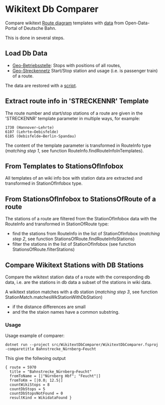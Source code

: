 # Wikitext Db Comparer

Compare wikitext [Route diagram](https://de.wikipedia.org/wiki/Wikipedia:Formatvorlage_Bahnstrecke) templates with [data](https://data.deutschebahn.com/dataset?groups=datasets) from Open-Data-Portal of Deutsche Bahn.

This is done in several steps.

## Load Db Data

* [Geo-Betriebsstelle](https://data.deutschebahn.com/dataset/geo-betriebsstelle): Stops with positions of all routes,
* [Geo-Streckennetz](https://data.deutschebahn.com/dataset/geo-strecke) Start/Stop station and usage (i.e. is passenger train) of a route.

The data are restored with a [script](../../scripts/restore.sh).

## Extract route info in 'STRECKENNR' Template

The route number and start/stop stations of a route are given in the 'STRECKENNR' template parameter in multiple ways, for example:

```
1730 (Hannover–Lehrte)
6107 (Lehrte–Oebisfelde)
6185 (Oebisfelde–Berlin-Spandau)
```

The content of the template parameter is transformed in RouteInfo type (*matching step 1*, see function RouteInfo.findRouteInfoInTemplates). 

## From Templates to StationsOfInfobox

All templates of an wiki info box with station data are extracted and transformed in StationOfInfobox type.

## From StationsOfInfobox to StationsOfRoute of a route

The stations of a route are filtered from the StationOfInfobox data with the RouteInfo and transformed in StationOfRoute type:

* find the stations from RouteInfo in the list of StationOfInfobox (*matching step 2*, see function StationsOfRoute.findRouteInfoStations)
* filter the stations in the list of StationOfInfobox (see function StationsOfRoute.filterStations)

## Compare Wikitext Stations with DB Stations

Compare the wikitext station data of a route with the corresponding db data, i.e. are the stations in db data a subset of the stations in wiki data.

A wikitext station matches with a db station (*matching step 3*, see function StationMatch.matchesWkStationWithDbStation)

* if the distance differences are small 
* and the the staion names have a common substring.

### Usage

Usage example of comparer:

```
dotnet run --project src/WikitextDbComparer/WikitextDbComparer.fsproj -comparetitle Bahnstrecke_Nürnberg–Feucht
```

This give the follwoing output

```
{ route = 5970
  title = "Bahnstrecke_Nürnberg–Feucht"
  fromToName = [|"Nürnberg Hbf"; "Feucht"|]
  fromToKm = [|0.0; 12.5|]
  countWikiStops = 8
  countDbStops = 5
  countDbStopsNotFound = 0
  resultKind = WikidataFound }
```